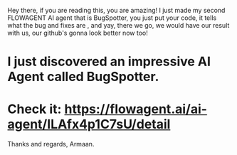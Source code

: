 Hey there, if you are reading this, you are amazing!
I just made my second FLOWAGENT AI agent that is BugSpotter, you just put your code, it tells what the bug and fixes are , and yay, there we go, we would have our result with us, our github's gonna look better now too!

# I just discovered an impressive AI Agent called BugSpotter. 
# Check it: https://flowagent.ai/ai-agent/ILAfx4p1C7sU/detail

Thanks and regards,
Armaan.
